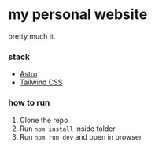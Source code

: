 # my personal website
pretty much it.

### stack
- [Astro](https://astro.build/)
- [Tailwind CSS](https://tailwindcss.com/)
  
### how to run
1. Clone the repo
2. Run `npm install` inside folder
3. Run `npm run dev` and open in browser
